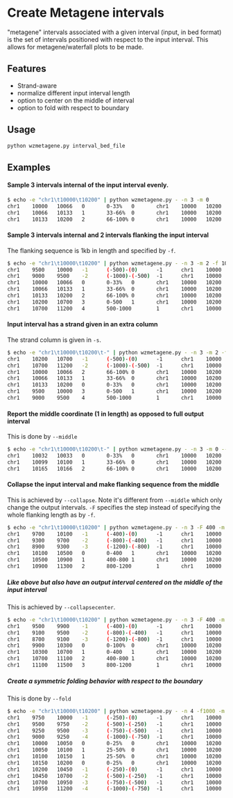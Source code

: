 # Create Metagene intervals
"metagene" intervals associated with a given interval (input, in bed format) is the set of intervals positioned with respect to the input interval. This allows for metagene/waterfall plots to be made.

## Features
- Strand-aware
- normalize different input interval length
- option to center on the middle of interval
- option to fold with respect to boundary

## Usage

```sh
python wzmetagene.py interval_bed_file
```

## Examples
#### Sample 3 intervals internal of the input interval evenly.
```sh
$ echo -e "chr1\t10000\t10200" | python wzmetagene.py - -n 3 -m 0
chr1    10000   10066   0       0-33%   0       chr1    10000   10200
chr1    10066   10133   1       33-66%  0       chr1    10000   10200
chr1    10133   10200   2       66-100% 0       chr1    10000   10200
```

#### Sample 3 intervals internal and 2 intervals flanking the input interval
The flanking sequence is 1kb in length and specified by `-f`.
```sh
$ echo -e "chr1\t10000\t10200" | python wzmetagene.py - -n 3 -m 2 -f 1000
chr1    9500    10000   -1      (-500)-(0)      -1      chr1    10000   10200
chr1    9000    9500    -2      (-1000)-(-500)  -1      chr1    10000   10200
chr1    10000   10066   0       0-33%   0       chr1    10000   10200
chr1    10066   10133   1       33-66%  0       chr1    10000   10200
chr1    10133   10200   2       66-100% 0       chr1    10000   10200
chr1    10200   10700   3       0-500   1       chr1    10000   10200
chr1    10700   11200   4       500-1000        1       chr1    10000   10200
```

#### Input interval has a strand given in an extra column
The strand column is given in `-s`.
```sh
$ echo -e "chr1\t10000\t10200\t-" | python wzmetagene.py - -n 3 -m 2 -f 1000 -s 4
chr1    10200   10700   -1      (-500)-(0)      -1      chr1    10000   10200   -
chr1    10700   11200   -2      (-1000)-(-500)  -1      chr1    10000   10200   -
chr1    10000   10066   2       66-100% 0       chr1    10000   10200   -
chr1    10066   10133   1       33-66%  0       chr1    10000   10200   -
chr1    10133   10200   0       0-33%   0       chr1    10000   10200   -
chr1    9500    10000   3       0-500   1       chr1    10000   10200   -
chr1    9000    9500    4       500-1000        1       chr1    10000   10200   -
```

#### Report the middle coordinate (1 in length) as opposed to full output interval
This is done by `--middle`
```sh
$ echo -e "chr1\t10000\t10200\t-" | python wzmetagene.py - -n 3 -m 0 --middle
chr1    10032   10033   0       0-33%   0       chr1    10000   10200   -
chr1    10099   10100   1       33-66%  0       chr1    10000   10200   -
chr1    10165   10166   2       66-100% 0       chr1    10000   10200   -
```

#### Collapse the input interval and make flanking sequence from the middle
This is achieved by `--collapse`. Note it's different from `--middle` which only change the output intervals.
`-F` specifies the step instead of specifying the whole flanking length as by `-f`.
```sh
$ echo -e "chr1\t10000\t10200" | python wzmetagene.py - -n 3 -F 400 -m 3 --collapse
chr1    9700    10100   -1      (-400)-(0)      -1      chr1    10000   10200
chr1    9300    9700    -2      (-800)-(-400)   -1      chr1    10000   10200
chr1    8900    9300    -3      (-1200)-(-800)  -1      chr1    10000   10200
chr1    10100   10500   0       0-400   1       chr1    10000   10200
chr1    10500   10900   1       400-800 1       chr1    10000   10200
chr1    10900   11300   2       800-1200        1       chr1    10000   10200
```

##### Like above but also have an output interval centered on the middle of the input interval
This is achieved by `--collapsecenter`.
```sh
$ echo -e "chr1\t10000\t10200" | python wzmetagene.py - -n 3 -F 400 -m 3 --collapsecenter
chr1    9500    9900    -1      (-400)-(0)      -1      chr1    10000   10200
chr1    9100    9500    -2      (-800)-(-400)   -1      chr1    10000   10200
chr1    8700    9100    -3      (-1200)-(-800)  -1      chr1    10000   10200
chr1    9900    10300   0       0-100%  0       chr1    10000   10200
chr1    10300   10700   1       0-400   1       chr1    10000   10200
chr1    10700   11100   2       400-800 1       chr1    10000   10200
chr1    11100   11500   3       800-1200        1       chr1    10000   10200
```

##### Create a symmetric folding behavior with respect to the boundary
This is done by `--fold`
```sh
$ echo -e "chr1\t10000\t10200" | python wzmetagene.py - -n 4 -f1000 -m 4 --fold
chr1    9750    10000   -1      (-250)-(0)      -1      chr1    10000   10200
chr1    9500    9750    -2      (-500)-(-250)   -1      chr1    10000   10200
chr1    9250    9500    -3      (-750)-(-500)   -1      chr1    10000   10200
chr1    9000    9250    -4      (-1000)-(-750)  -1      chr1    10000   10200
chr1    10000   10050   0       0-25%   0       chr1    10000   10200
chr1    10050   10100   1       25-50%  0       chr1    10000   10200
chr1    10100   10150   1       25-50%  0       chr1    10000   10200
chr1    10150   10200   0       0-25%   0       chr1    10000   10200
chr1    10200   10450   -1      (-250)-(0)      -1      chr1    10000   10200
chr1    10450   10700   -2      (-500)-(-250)   -1      chr1    10000   10200
chr1    10700   10950   -3      (-750)-(-500)   -1      chr1    10000   10200
chr1    10950   11200   -4      (-1000)-(-750)  -1      chr1    10000   10200
```
